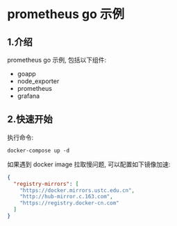 # prometheus go 示例

## 1.介绍

prometheus go 示例, 包括以下组件:

* goapp
* node_exporter
* prometheus
* grafana


## 2.快速开始

执行命令:

```shell
docker-compose up -d
```

如果遇到 docker image 拉取慢问题, 可以配置如下镜像加速:

```json
{
  "registry-mirrors": [
    "https://docker.mirrors.ustc.edu.cn",
    "http://hub-mirror.c.163.com",
    "https://registry.docker-cn.com"
  ]
}
```
